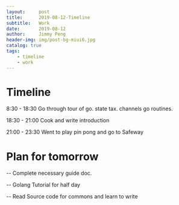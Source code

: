 ```yaml
---
layout:     post
title:      2019-08-12-Timeline
subtitle:   Work
date:       2019-08-12
author:     Jimmy Peng
header-img: img/post-bg-miui6.jpg
catalog: true
tags:
    - timeline
    - work
---
```


# Timeline

8:30 - 18:30 Go through tour of go. state tax. channels go routines.

18:30 - 21:00 Cook and write introduction

21:00 - 23:30 Went to play pin pong and go to Safeway

# Plan for tomorrow
-- Complete necessary guide doc.

-- Golang Tutorial for half day

-- Read Source code for commons and learn to write

